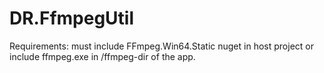 DR.FfmpegUtil
=============

Requirements: must include FFmpeg.Win64.Static nuget in host project or include ffmpeg.exe in /ffmpeg-dir of the app. 